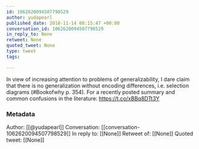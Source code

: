 ```yaml
---
id: 1062620094507798529
author: yudapearl
published_date: 2018-11-14 08:15:47 +00:00
conversation_id: 1062620094507798529
in_reply_to: None
retweet: None
quoted_tweet: None
type: tweet
tags:

---
```


In view of increasing attention to problems of generalizability, I dare claim that there is no generalization without encoding differences, i.e. selection diagrams (#Bookofwhy p. 354). For a recently posted summary and common confusions in the literature: https://t.co/xBBq8DTt3Y

### Metadata

Author: [[@yudapearl]]
Conversation: [[conversation-1062620094507798529]]
In reply to: [[None]]
Retweet of: [[None]]
Quoted tweet: [[None]]
